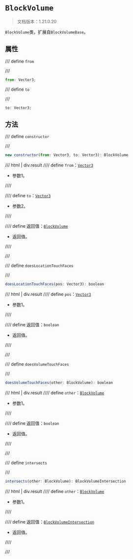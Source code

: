 # `BlockVolume`

> 文档版本：1.21.0.20

`BlockVolume`类，扩展自`BlockVolumeBase`。

## 属性

/// define
`from`


///

```js
from: Vector3;
```


/// define
`to`


///

```js
to: Vector3;
```


## 方法

/// define
`constructor`


///

```js
new constructor(from: Vector3, to: Vector3): BlockVolume
```

/// html | div.result
//// define
`from`：[`Vector3`](./vector3.md)

- 参数1。


////

//// define
`to`：[`Vector3`](./vector3.md)

- 参数2。


////

//// define
返回值：[`BlockVolume`](./blockvolume.md)

- 返回值。


////

///


/// define
`doesLocationTouchFaces`


///

```js
doesLocationTouchFaces(pos: Vector3): boolean
```

/// html | div.result
//// define
`pos`：[`Vector3`](./vector3.md)

- 参数1。


////

//// define
返回值：`boolean`

- 返回值。


////

///


/// define
`doesVolumeTouchFaces`


///

```js
doesVolumeTouchFaces(other: BlockVolume): boolean
```

/// html | div.result
//// define
`other`：[`BlockVolume`](./blockvolume.md)

- 参数1。


////

//// define
返回值：`boolean`

- 返回值。


////

///


/// define
`intersects`


///

```js
intersects(other: BlockVolume): BlockVolumeIntersection
```

/// html | div.result
//// define
`other`：[`BlockVolume`](./blockvolume.md)

- 参数1。


////

//// define
返回值：[`BlockVolumeIntersection`](./blockvolumeintersection.md)

- 返回值。


////

///

